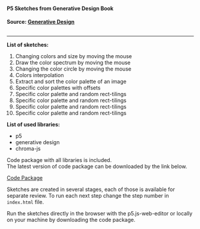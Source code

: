 #### P5 Sketches from Generative Design Book
#### Source: [Generative Design](http://www.generative-gestaltung.de/2/ "Generative Design")

##

** **
**List of sketches:**

01. Changing colors and size by moving the mouse
02. Draw the color spectrum by moving the mouse
03. Changing the color circle by moving the mouse
04. Colors interpolation
05. Extract and sort the color palette of an image
06. Specific color palettes with offsets
07. Specific color palette and random rect-tilings
08. Specific color palette and random rect-tilings
09. Specific color palette and random rect-tilings
10. Specific color palette and random rect-tilings


**List of used libraries:**
 
* p5  
* generative design  
* chroma-js 

Code package with all libraries is included.   
The latest version of code package can be downloaded by the link below.  

[Code Package](https://github.com/generative-design/Code-Package-p5.js/releases/latest "Code Package")

Sketches are created in several stages, each of those is available for separate review. To run each next step change the step number in `index.html` file.

Run the sketches directly in the browser with the p5.js-web-editor or locally on your machine by downloading the code package.